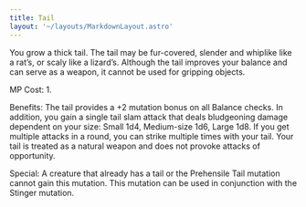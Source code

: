 ```yaml
---
title: Tail
layout: '~/layouts/MarkdownLayout.astro'
---
```

You grow a thick tail. The tail may be fur-covered, slender and whiplike like
a rat’s, or scaly like a lizard’s. Although the tail improves your balance and
can serve as a weapon, it cannot be used for gripping objects.

MP Cost: 1.

Benefits: The tail provides a +2 mutation bonus on all Balance checks. In
addition, you gain a single tail slam attack that deals bludgeoning damage
dependent on your size: Small 1d4, Medium-size 1d6, Large 1d8. If you get
multiple attacks in a round, you can strike multiple times with your tail.
Your tail is treated as a natural weapon and does not provoke attacks of
opportunity.

Special: A creature that already has a tail or the Prehensile Tail mutation
cannot gain this mutation. This mutation can be used in conjunction with the
Stinger mutation.

